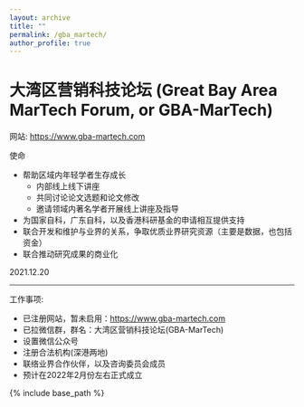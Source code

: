```yaml
---
layout: archive
title: ""
permalink: /gba_martech/
author_profile: true
---
```


大湾区营销科技论坛 (Great Bay Area MarTech Forum, or GBA-MarTech)
====

网站: <a href="https://www.gba-martech.com" target="_blank">https://www.gba-martech.com</a>


使命
* 帮助区域内年轻学者生存成长
    * 内部线上线下讲座
    * 共同讨论论文选题和论文修改
    * 邀请领域内著名学者开展线上讲座及指导
* 为国家自科，广东自科，以及香港科研基金的申请相互提供支持
* 联合开发和维护与业界的关系，争取优质业界研究资源（主要是数据，也包括资金）
* 联合推动研究成果的商业化

2021.12.20

<hr style="height:1px;border:none;color:#333;background-color:#333;">

工作事项:
* 已注册网站，暂未启用：https://www.gba-martech.com
* 已拉微信群，群名：大湾区营销科技论坛(GBA-MarTech)
* 设置微信公众号
* 注册合法机构(深港两地)
* 联络业界合作伙伴，以及咨询委员会成员
* 预计在2022年2月份左右正式成立

{% include base_path %}

<!-- below includes the original papers -->
<!--

{% for post in site.publications reversed %}
  {% include archive-single.html %}
{% endfor %}

-->